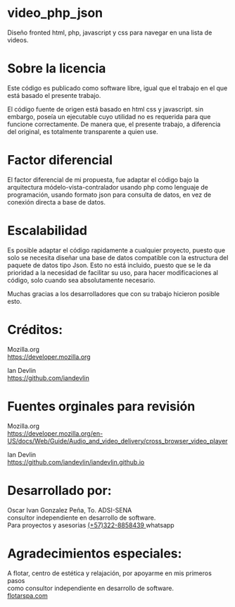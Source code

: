 # video_php_json
Diseño fronted html, php, javascript y css para navegar en una lista de videos.

# Sobre la licencia
Este código es publicado como software libre, igual que el trabajo en el que 
está basado el presente trabajo.

El código fuente de origen está basado en html css y javascript. sin embargo, poseía un
ejecutable cuyo utilidad no es requerida para que funcione correctamente. De manera
que, el presente trabajo, a diferencia del original, es totalmente transparente a quien
use.

# Factor diferencial
El factor diferencial de mi propuesta, fue adaptar el código bajo la arquitectura 
módelo-vista-contralador usando php como lenguaje de programación, usando formato 
json para consulta de datos, en vez de conexión directa a base de datos.

# Escalabilidad
Es posible adaptar el código rapidamente a cualquier proyecto, puesto que solo se necesita 
diseñar una base de datos compatible con la estructura del paquete de datos tipo Json. 
Esto no está incluido, puesto que se le da prioridad a la necesidad de facilitar su uso,
para hacer modificaciones al código, solo cuando sea absolutamente necesario.

Muchas gracias a los desarrolladores que con su trabajo hicieron posible esto.

# Créditos:

Mozilla.org</br>
https://developer.mozilla.org

Ian Devlin</br>
https://github.com/iandevlin

# Fuentes orginales para revisión
Mozilla.org</br>
https://developer.mozilla.org/en-US/docs/Web/Guide/Audio_and_video_delivery/cross_browser_video_player

Ian Devlin</br>
https://github.com/iandevlin/iandevlin.github.io

# Desarrollado por:
Oscar Ivan Gonzalez Peña, To. ADSI-SENA</br>
consultor independiente en desarrollo de software.</br>
Para proyectos y asesorias <a href="https://api.whatsapp.com/send?phone=573228858439&text=Hola%20Oscar,%20he%20visto%20tu%20proyecto%20de%20video_php_json." target="_blank" >(+57)322-8858439 </a>whatsapp</br>

# Agradecimientos especiales:
A flotar, centro de estética y relajación, por apoyarme en mis primeros pasos </br>
como consultor independiente en desarrollo de software.</br>
<a href="https://flotarspa.com/"  target="_blank">flotarspa.com</a>

